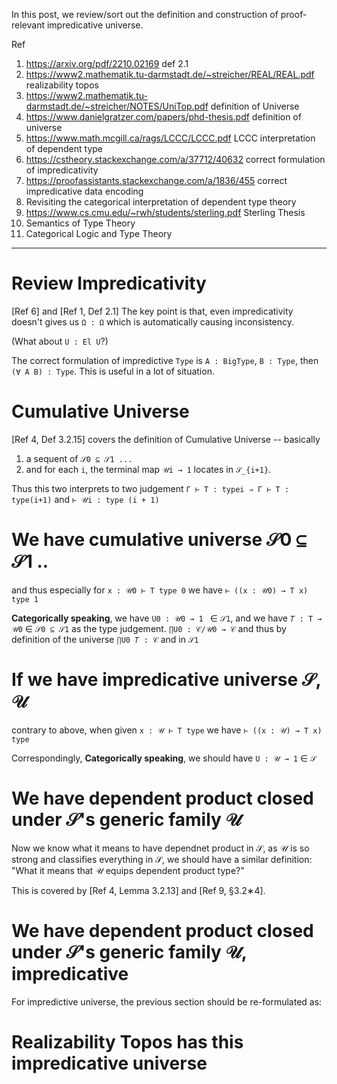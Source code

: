 In this post, we review/sort out the definition and construction of proof-relevant impredicative universe.

Ref
1. https://arxiv.org/pdf/2210.02169 def 2.1
2. https://www2.mathematik.tu-darmstadt.de/~streicher/REAL/REAL.pdf realizability topos
3. https://www2.mathematik.tu-darmstadt.de/~streicher/NOTES/UniTop.pdf definition of Universe
4. https://www.danielgratzer.com/papers/phd-thesis.pdf definition of universe
5. https://www.math.mcgill.ca/rags/LCCC/LCCC.pdf LCCC interpretation of dependent type
6. https://cstheory.stackexchange.com/a/37712/40632 correct formulation of impredicativity
7. https://proofassistants.stackexchange.com/a/1836/455 correct impredicative data encoding
8. Revisiting the categorical interpretation of dependent type theory 
9. https://www.cs.cmu.edu/~rwh/students/sterling.pdf Sterling Thesis
10. Semantics of Type Theory 
11. Categorical Logic and Type Theory 
***

# Review Impredicativity
[Ref 6] and [Ref 1, Def 2.1]
The key point is that, even impredicativity doesn't gives us `Ω : Ω` which is automatically causing inconsistency.

(What about `U : El U`?)

The correct formulation of impredictive `Type` is `A : BigType`, `B : Type`, then `(∀ A B) : Type`. 
This is useful in a lot of situation.

# Cumulative Universe
[Ref 4, Def 3.2.15] covers the definition of Cumulative Universe -- 
basically 
1. a sequent of `𝒮0 ⊆ 𝒮1 ...` 
2. and for each `i`, the terminal map `𝒰i → 1` locates in `𝒮_{i+1}`. 

Thus this two interprets to two judgement 
`Γ ⊢ T : typei ⇒ Γ ⊢ T : type(i+1)` and `⊢ 𝒰i : type (i + 1)`

# We have cumulative universe 𝒮0 ⊆ 𝒮1 ..
and thus especially for `x : 𝒰0 ⊢ T type 0`  we have  `⊢ ((x : 𝒰0) → T x) type 1`

**Categorically speaking**, we have `U0 : 𝒰0 → 1 ` ∈ `𝒮1`, and we have `𝑇 : T → 𝒰0`  ∈ `𝒮0 ⊆ 𝒮1` as the type judgement.
`∏U0 : 𝒞/𝒰0 → 𝒞` and thus by definition of the universe `∏U0 𝑇 : 𝒞` and in `𝒮1`

# If we have impredicative universe 𝒮, 𝒰
contrary to above, when given `x : 𝒰 ⊢ T type`  we have  `⊢ ((x : 𝒰) → T x) type`


Correspondingly, **Categorically speaking**, we should have `U : 𝒰 → 1` ∈ `𝒮` 

# We have dependent product closed under 𝒮's generic family 𝒰

Now we know what it means to have dependnet product in 𝒮, as 𝒰 is so strong and classifies everything in 𝒮, we should have a similar definition:
"What it means that 𝒰 equips dependent product type?"

This is covered by [Ref 4, Lemma 3.2.13] and [Ref 9, §3.2∗4].


# We have dependent product closed under 𝒮's generic family 𝒰, impredicative
For impredictive universe, the previous section should be re-formulated as:

<!-- So the correct categorical formulation of impredicative universe, with respect to that generic mapping 𝒰, is  -->


# Realizability Topos has this impredicative universe

<!-- Things want to cover 
1. Jacob § 6, NNO inside Effect Topos (Data inside Effective Topos)
2. There are three style of models for impred polymorphic
   1. Hofmann-Streicher Lifting gives imprediactive universe in the world of STC
   2. Directly using modest set to construct
   3. Similarly to 2, but following Jacobs to pack everything in the language of fibration
 -->

